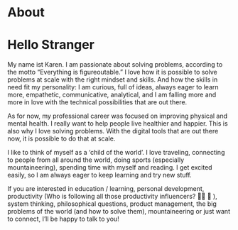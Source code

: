 # About


# Hello Stranger

My name ist Karen. I am passionate about solving problems, according to the motto “Everything is figureoutable.” 
I love how it is possible to solve problems at scale with the right mindset and skills. And how the skills in need fit my personality: I am curious, full of ideas, always eager to learn more, empathetic, communicative, analytical, and I am falling more and more in love with the technical possibilities that are out there. 

As for now, my professional career was focused on improving physical and mental health. I really want to help people live healthier and happier. This is also why I love solving problems. With the digital tools that are out there now, it is possible to do that at scale. 

I like to think of myself as a ‘child of the world’. I love traveling, connecting to people from all around the world, doing sports (especially mountaineering), spending time with myself and reading. I get excited easily, so I am always eager to keep learning and try new stuff. 

If you are interested in education / learning, personal development, productivity (Who is following all those productivity influencers? 🙋‍♀️ 🙈 ), system thinking, philosophical questions, product management, the big problems of the world (and how to solve them), mountaineering or just want to connect, I’ll be happy to talk to you!

